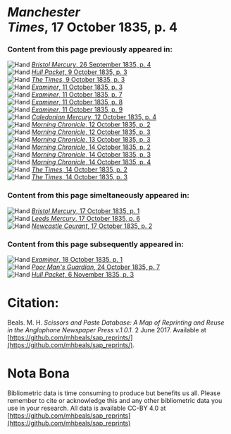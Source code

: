 # *Manchester Times*, 17 October 1835, p. 4  
  
### Content from this page previously appeared in:  
![Hand](http://scissorsandpaste.net/wp-content/uploads/2017/06/smallhandpointer.png) [*Bristol Mercury*, 26 September 1835, p. 4](https://mhbeals.github.io/sap_html/Bristol-Mercury/Bristol-Mercury-26-September-1835-p-4)  
![Hand](http://scissorsandpaste.net/wp-content/uploads/2017/06/smallhandpointer.png) [*Hull Packet*, 9 October 1835, p. 3](https://mhbeals.github.io/sap_html/Hull-Packet/Hull-Packet-9-October-1835-p-3)  
![Hand](http://scissorsandpaste.net/wp-content/uploads/2017/06/smallhandpointer.png) [*The Times*, 9 October 1835, p. 3](https://mhbeals.github.io/sap_html/The-Times/The-Times-9-October-1835-p-3)  
![Hand](http://scissorsandpaste.net/wp-content/uploads/2017/06/smallhandpointer.png) [*Examiner*, 11 October 1835, p. 3](https://mhbeals.github.io/sap_html/Examiner/Examiner-11-October-1835-p-3)  
![Hand](http://scissorsandpaste.net/wp-content/uploads/2017/06/smallhandpointer.png) [*Examiner*, 11 October 1835, p. 7](https://mhbeals.github.io/sap_html/Examiner/Examiner-11-October-1835-p-7)  
![Hand](http://scissorsandpaste.net/wp-content/uploads/2017/06/smallhandpointer.png) [*Examiner*, 11 October 1835, p. 8](https://mhbeals.github.io/sap_html/Examiner/Examiner-11-October-1835-p-8)  
![Hand](http://scissorsandpaste.net/wp-content/uploads/2017/06/smallhandpointer.png) [*Examiner*, 11 October 1835, p. 9](https://mhbeals.github.io/sap_html/Examiner/Examiner-11-October-1835-p-9)  
![Hand](http://scissorsandpaste.net/wp-content/uploads/2017/06/smallhandpointer.png) [*Caledonian Mercury*, 12 October 1835, p. 4](https://mhbeals.github.io/sap_html/Caledonian-Mercury/Caledonian-Mercury-12-October-1835-p-4)  
![Hand](http://scissorsandpaste.net/wp-content/uploads/2017/06/smallhandpointer.png) [*Morning Chronicle*, 12 October 1835, p. 2](https://mhbeals.github.io/sap_html/Morning-Chronicle/Morning-Chronicle-12-October-1835-p-2)  
![Hand](http://scissorsandpaste.net/wp-content/uploads/2017/06/smallhandpointer.png) [*Morning Chronicle*, 12 October 1835, p. 3](https://mhbeals.github.io/sap_html/Morning-Chronicle/Morning-Chronicle-12-October-1835-p-3)  
![Hand](http://scissorsandpaste.net/wp-content/uploads/2017/06/smallhandpointer.png) [*Morning Chronicle*, 13 October 1835, p. 3](https://mhbeals.github.io/sap_html/Morning-Chronicle/Morning-Chronicle-13-October-1835-p-3)  
![Hand](http://scissorsandpaste.net/wp-content/uploads/2017/06/smallhandpointer.png) [*Morning Chronicle*, 14 October 1835, p. 2](https://mhbeals.github.io/sap_html/Morning-Chronicle/Morning-Chronicle-14-October-1835-p-2)  
![Hand](http://scissorsandpaste.net/wp-content/uploads/2017/06/smallhandpointer.png) [*Morning Chronicle*, 14 October 1835, p. 3](https://mhbeals.github.io/sap_html/Morning-Chronicle/Morning-Chronicle-14-October-1835-p-3)  
![Hand](http://scissorsandpaste.net/wp-content/uploads/2017/06/smallhandpointer.png) [*Morning Chronicle*, 14 October 1835, p. 4](https://mhbeals.github.io/sap_html/Morning-Chronicle/Morning-Chronicle-14-October-1835-p-4)  
![Hand](http://scissorsandpaste.net/wp-content/uploads/2017/06/smallhandpointer.png) [*The Times*, 14 October 1835, p. 2](https://mhbeals.github.io/sap_html/The-Times/The-Times-14-October-1835-p-2)  
![Hand](http://scissorsandpaste.net/wp-content/uploads/2017/06/smallhandpointer.png) [*The Times*, 14 October 1835, p. 3](https://mhbeals.github.io/sap_html/The-Times/The-Times-14-October-1835-p-3)  
  
### Content from this page simeltaneously appeared in:  
![Hand](http://scissorsandpaste.net/wp-content/uploads/2017/06/smallhandpointer.png) [*Bristol Mercury*, 17 October 1835, p. 1](https://mhbeals.github.io/sap_html/Bristol-Mercury/Bristol-Mercury-17-October-1835-p-1)  
![Hand](http://scissorsandpaste.net/wp-content/uploads/2017/06/smallhandpointer.png) [*Leeds Mercury*, 17 October 1835, p. 6](https://mhbeals.github.io/sap_html/Leeds-Mercury/Leeds-Mercury-17-October-1835-p-6)  
![Hand](http://scissorsandpaste.net/wp-content/uploads/2017/06/smallhandpointer.png) [*Newcastle Courant*, 17 October 1835, p. 2](https://mhbeals.github.io/sap_html/Newcastle-Courant/Newcastle-Courant-17-October-1835-p-2)  
  
### Content from this page subsequently appeared in:  
![Hand](http://scissorsandpaste.net/wp-content/uploads/2017/06/smallhandpointer.png) [*Examiner*, 18 October 1835, p. 1](https://mhbeals.github.io/sap_html/Examiner/Examiner-18-October-1835-p-1)  
![Hand](http://scissorsandpaste.net/wp-content/uploads/2017/06/smallhandpointer.png) [*Poor Man's Guardian*, 24 October 1835, p. 7](https://mhbeals.github.io/sap_html/Poor-Man's-Guardian/Poor-Man's-Guardian-24-October-1835-p-7)  
![Hand](http://scissorsandpaste.net/wp-content/uploads/2017/06/smallhandpointer.png) [*Hull Packet*, 6 November 1835, p. 3](https://mhbeals.github.io/sap_html/Hull-Packet/Hull-Packet-6-November-1835-p-3)  


# Citation: 

Beals. M. H. *Scissors and Paste Database: A Map of Reprinting and Reuse in the Anglophone Newspaper Press v.1.0.1.* 2 June 2017. Available at [https://github.com/mhbeals/sap_reprints/](https://github.com/mhbeals/sap_reprints/). 

# Nota Bona

Bibliometric data is time consuming to produce but benefits us all. Please remember to cite or acknowledge this and any other bibliometric data you use in your research. All data is available CC-BY 4.0 at [https://github.com/mhbeals/sap_reprints](https://github.com/mhbeals/sap_reprints)